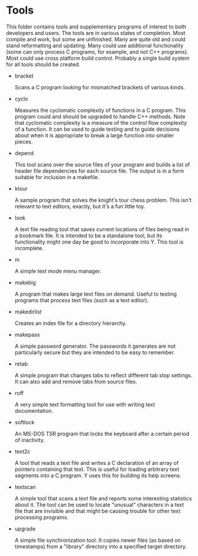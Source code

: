 
Tools
=====

This folder contains tools and supplementary programs of interest to both developers and users.
The tools are in various states of completion. Most compile and work, but some are unfinished.
Many are quite old and could stand reformatting and updating. Many could use additional
functionality (some can only process C programs, for example, and not C++ programs). Most could
use cross platform build control. Probably a single build system for all tools should be
created.

+   bracket

    Scans a C program looking for mismatched brackets of various kinds.

+   cyclo

    Measures the cyclomatic complexity of functions in a C program. This program could and
    should be upgraded to handle C++ methods. Note that cyclomatic complexity is a measure of
    the control flow complexity of a function. It can be used to guide testing and to guide
    decisions about when it is appropriate to break a large function into smaller pieces.

+   depend

    This tool scans over the source files of your program and builds a list of header file
    dependencies for each source file. The output is in a form suitable for inclusion in a
    makefile.

+   ktour

    A sample program that solves the knight's tour chess problem. This isn't relevant to text
    editors, exactly, but it's a fun little toy.

+   look

    A text file reading tool that saves current locations of files being read in a bookmark
    file. It is intended to be a standalone tool, but its functionality might one day be good to
    incorporate into Y. This tool is incomplete.

+   m

    A simple text mode menu manager.

+   makebig

    A program that makes large text files on demand. Useful to testing programs that process
    text files (such as a text editor).

+   makedirlist

    Creates an index file for a directory hierarchy.

+   makepass

    A simple password generator. The passwords it generates are not particularly secure but they
    are intended to be easy to remember.

+   retab

    A simple program that changes tabs to reflect different tab stop settings. It can also add
    and remove tabs from source files.

+   roff

    A very simple text formatting tool for use with writing text documentation.

+   softlock

    An MS-DOS TSR program that locks the keyboard after a certain period of inactivity.

+   text2c

    A tool that reads a text file and writes a C declaration of an array of pointers containing
    that text. This is useful for loading arbitrary text segments into a C program. Y uses this
    for building its help screens.

+   textscan

    A simple tool that scans a text file and reports some interesting statistics about it. The
    tool can be used to locate "unusual" characters in a text file that are invisible and that
    might be causing trouble for other text processing programs.

+   upgrade

    A simple file synchronization tool. It copies newer files (as based on timestamps) from a
    "library" directory into a specified target directory.
